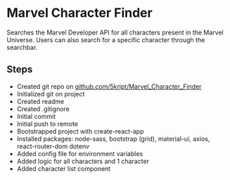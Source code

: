 # Marvel Character Finder
Searches the Marvel Developer API for all characters present in the Marvel Universe. Users can also search for a specific character through the searchbar.

## Steps
- Created git repo on [github.com/5kript/Marvel_Character_Finder](https://github.com/5kript/Marvel_Character_Finder)
- Initialized git on project
- Created readme
- Created .gitignore
- Initial commit
- Initial push to remote
- Bootstrapped project with create-react-app
- Installed packages: node-sass, bootstrap (grid), material-ui, axios, react-router-dom dotenv
- Added config file for environment variables
- Added logic for all characters and 1 character
- Added character list component